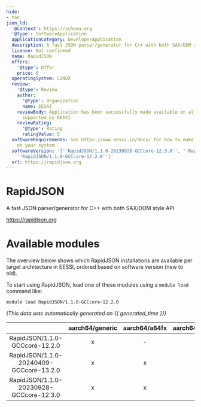 ```yaml
---
hide:
- toc
json_ld:
  '@context': https://schema.org
  '@type': SoftwareApplication
  applicationCategory: DeveloperApplication
  description: A fast JSON parser/generator for C++ with both SAX/DOM style API
  license: Not confirmed
  name: RapidJSON
  offers:
    '@type': Offer
    price: 0
  operatingSystem: LINUX
  review:
    '@type': Review
    author:
      '@type': Organization
      name: EESSI
    reviewBody: Application has been successfully made available on all architectures
      supported by EESSI
    reviewRating:
      '@type': Rating
      ratingValue: 5
  softwareRequirements: See https://www.eessi.io/docs/ for how to make EESSI available
    on your system
  softwareVersion: '[''RapidJSON/1.1.0-20230928-GCCcore-12.3.0'', ''RapidJSON/1.1.0-20240409-GCCcore-13.2.0'',
    ''RapidJSON/1.1.0-GCCcore-12.2.0'']'
  url: https://rapidjson.org
---
```


RapidJSON
=========


A fast JSON parser/generator for C++ with both SAX/DOM style API

https://rapidjson.org
# Available modules


The overview below shows which RapidJSON installations are available per target architecture in EESSI, ordered based on software version (new to old).

To start using RapidJSON, load one of these modules using a `module load` command like:

```shell
module load RapidJSON/1.1.0-GCCcore-12.2.0
```

*(This data was automatically generated on {{ generated_time }})*

| |aarch64/generic|aarch64/a64fx|aarch64/neoverse_n1|aarch64/neoverse_v1|aarch64/nvidia/grace|x86_64/generic|x86_64/amd/zen2|x86_64/amd/zen3|x86_64/amd/zen4|x86_64/intel/cascadelake|x86_64/intel/haswell|x86_64/intel/icelake|x86_64/intel/sapphirerapids|x86_64/intel/skylake_avx512|
| :---: | :---: | :---: | :---: | :---: | :---: | :---: | :---: | :---: | :---: | :---: | :---: | :---: | :---: | :---: |
|RapidJSON/1.1.0-GCCcore-12.2.0|x|-|x|x|x|x|x|x|x|x|x|x|x|x|
|RapidJSON/1.1.0-20240409-GCCcore-13.2.0|x|x|x|x|x|x|x|x|x|x|x|x|x|x|
|RapidJSON/1.1.0-20230928-GCCcore-12.3.0|x|x|x|x|x|x|x|x|x|x|x|x|x|x|
